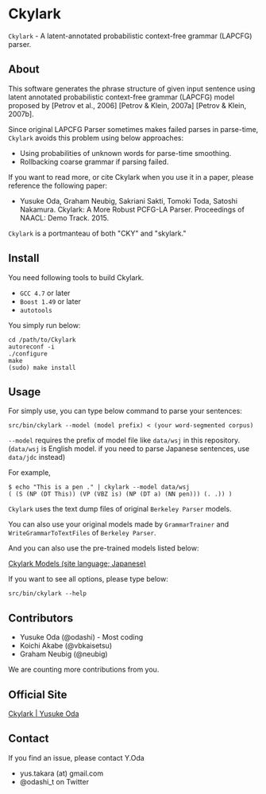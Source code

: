 Ckylark
=======

`Ckylark` - A latent-annotated probabilistic context-free grammar (LAPCFG) parser.


About
-----

This software generates the phrase structure of given input
sentence using latent annotated probabilistic context-free
grammar (LAPCFG) model proposed by
[Petrov et al., 2006]
[Petrov & Klein, 2007a]
[Petrov & Klein, 2007b].

Since original LAPCFG Parser sometimes makes failed parses in
parse-time, `Ckylark` avoids this problem using
below approaches:
* Using probabilities of unknown words for parse-time
  smoothing.
* Rollbacking coarse grammar if parsing failed.

If you want to read more, or cite Ckylark when you use it in a paper,
please reference the following paper:

* Yusuke Oda, Graham Neubig, Sakriani Sakti, Tomoki Toda, Satoshi Nakamura. Ckylark: A More Robust PCFG-LA Parser. Proceedings of NAACL: Demo Track. 2015.

`Ckylark` is a portmanteau of both "CKY" and "skylark."


Install
-------

You need following tools to build Ckylark.
* `GCC 4.7` or later
* `Boost 1.49` or later
* `autotools`

You simply run below:

    cd /path/to/Ckylark
    autoreconf -i
    ./configure
    make
    (sudo) make install


Usage
-----

For simply use, you can type below command to parse your
sentences:

    src/bin/ckylark --model (model prefix) < (your word-segmented corpus)

`--model` requires the prefix of model file like `data/wsj` in
this repository.
(`data/wsj` is English model. if you need to parse Japanese
sentences, use `data/jdc` instead)

For example,

    $ echo "This is a pen ." | ckylark --model data/wsj
    ( (S (NP (DT This)) (VP (VBZ is) (NP (DT a) (NN pen))) (. .)) )

`Ckylark` uses the text dump files of original `Berkeley Parser`
models.

You can also use your original models made by `GrammarTrainer`
and `WriteGrammarToTextFiles` of `Berkeley Parser`.

And you can also use the pre-trained models listed below:

[Ckylark Models (site language; Japanese)](http://odaemon.com/?page=tools_ckylark_models "Ckylark Models")

If you want to see all options, please type below:

    src/bin/ckylark --help


Contributors
------------

* Yusuke Oda (@odashi) - Most coding
* Koichi Akabe (@vbkaisetsu)
* Graham Neubig (@neubig)

We are counting more contributions from you.


Official Site
-------------

[Ckylark | Yusuke Oda](http://odaemon.com/?page=tools_ckylark "Ckylark | Yusuke Oda")


Contact
-------

If you find an issue, please contact Y.Oda
* yus.takara (at) gmail.com
* @odashi_t on Twitter

